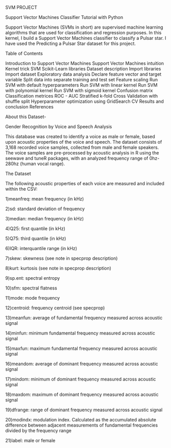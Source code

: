   SVM PROJECT

Support Vector Machines Classifier Tutorial with Python

Support Vector Machines (SVMs in short) are supervised machine learning algorithms that are used for classification and regression purposes. In this kernel, I build a Support Vector Machines classifier to classify a Pulsar star. I have used the Predicting a Pulsar Star dataset for this project.


Table of Contents

Introduction to Support Vector Machines
Support Vector Machines intuition
Kernel trick
SVM Scikit-Learn libraries
Dataset description
Import libraries
Import dataset
Exploratory data analysis
Declare feature vector and target variable
Split data into separate training and test set
Feature scaling
Run SVM with default hyperparameters
Run SVM with linear kernel
Run SVM with polynomial kernel
Run SVM with sigmoid kernel
Confusion matrix
Classification metrices
ROC - AUC
Stratified k-fold Cross Validation with shuffle split
Hyperparameter optimization using GridSearch CV
Results and conclusion
References

About this Dataset-


Gender Recognition by Voice and Speech Analysis

This database was created to identify a voice as male or female, based upon acoustic properties of the voice and speech. The dataset consists of 3,168 recorded voice samples, collected from male and female speakers. The voice samples are pre-processed by acoustic analysis in R using the seewave and tuneR packages, with an analyzed frequency range of 0hz-280hz (human vocal range).

The Dataset

The following acoustic properties of each voice are measured and included within the CSV:


1)meanfreq: mean frequency (in kHz)

2)sd: standard deviation of frequency

3)median: median frequency (in kHz)

4)Q25: first quantile (in kHz)

5)Q75: third quantile (in kHz)

6)IQR: interquantile range (in kHz)

7)skew: skewness (see note in specprop description)

8)kurt: kurtosis (see note in specprop description)

9)sp.ent: spectral entropy

10)sfm: spectral flatness

11)mode: mode frequency

12)centroid: frequency centroid (see specprop)

13)meanfun: average of fundamental frequency measured across acoustic signal

14)minfun: minimum fundamental frequency measured across acoustic signal

15)maxfun: maximum fundamental frequency measured across acoustic signal

16)meandom: average of dominant frequency measured across acoustic signal

17)mindom: minimum of dominant frequency measured across acoustic signal

18)maxdom: maximum of dominant frequency measured across acoustic signal

19)dfrange: range of dominant frequency measured across acoustic signal

20)modindx: modulation index. Calculated as the accumulated absolute difference between adjacent measurements of fundamental frequencies divided by the frequency range

21)label: male or female
